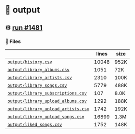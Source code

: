 # 📝  output 

## ⚙️ [run #1481](https://github.com/jwenerd/ytm-dl/actions/runs/9533025956)

### 📁 Files

|                                                                         |lines|size|
|-------------------------------------------------------------------------|-----|----|
|[`output/history.csv` ](output/history.csv)                              |10048|952K|
|[`output/library_albums.csv` ](output/library_albums.csv)                |1051 |72K |
|[`output/library_artists.csv` ](output/library_artists.csv)              |2310 |100K|
|[`output/library_songs.csv` ](output/library_songs.csv)                  |5779 |488K|
|[`output/library_subscriptions.csv` ](output/library_subscriptions.csv)  |107  |8.0K|
|[`output/library_upload_albums.csv` ](output/library_upload_albums.csv)  |1292 |188K|
|[`output/library_upload_artists.csv` ](output/library_upload_artists.csv)|1742 |192K|
|[`output/library_upload_songs.csv` ](output/library_upload_songs.csv)    |16899|1.3M|
|[`output/liked_songs.csv` ](output/liked_songs.csv)                      |1752 |148K|